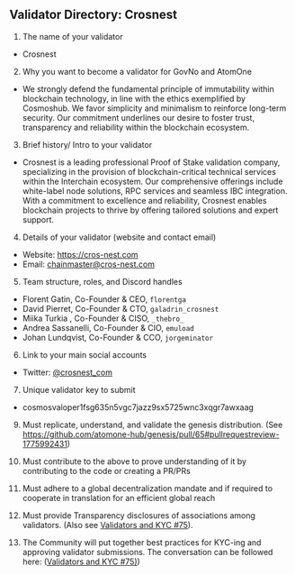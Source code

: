 ## Validator Directory: Crosnest

1) The name of your validator

- Crosnest

2) Why you want to become a validator for GovNo and AtomOne

- We strongly defend the fundamental principle of immutability within 
  blockchain technology, in line with the ethics exemplified by Cosmoshub. 
  We favor simplicity and minimalism to reinforce long-term security. 
  Our commitment underlines our desire to foster trust, transparency and 
  reliability within the blockchain ecosystem.

3) Brief history/ Intro to your validator

- Crosnest is a leading professional Proof of Stake validation company, 
  specializing in the provision of blockchain-critical technical services 
  within the Interchain ecosystem. Our comprehensive offerings include 
  white-label node solutions, RPC services and seamless IBC integration. 
  With a commitment to excellence and reliability, Crosnest enables 
  blockchain projects to thrive by offering tailored solutions and expert 
  support.

4) Details of your validator (website and contact email)

- Website: https://cros-nest.com
- Email: chainmaster@cros-nest.com

5) Team structure, roles, and Discord handles

- Florent Gatin, Co-Founder & CEO, `florentga`
- David Pierret, Co-Founder & CTO, `galadrin_crosnest`
- Miika Turkia , Co-Founder & CISO, `_thebro_`
- Andrea Sassanelli, Co-Founder & CIO, `emuload`
- Johan Lundqvist, Co-Founder & CCO, `jorgeminator`

6) Link to your main social accounts

- Twitter: [@crosnest_com](https://twitter.com/crosnest_com)

7) Unique validator key to submit

- cosmosvaloper1fsg635n5vgc7jazz9sx5725wnc3xqgr7awxaag

9) Must replicate, understand, and validate the genesis distribution. (See https://github.com/atomone-hub/genesis/pull/65#pullrequestreview-1775992431)

10) Must contribute to the above to prove understanding of it by contributing to the code or creating a PR/PRs

11) Must adhere to a global decentralization mandate and if required to cooperate in translation for an efficient global reach

12) Must provide Transparency disclosures of associations among validators. (Also see [Validators and KYC #75](https://github.com/atomone-hub/genesis/issues/75#issue-2034573094)).

13) The Community will put together best practices for KYC-ing and approving validator submissions. The conversation can be followed here: ([Validators and KYC #75)](https://github.com/atomone-hub/genesis/issues/75#issue-2034573094))
